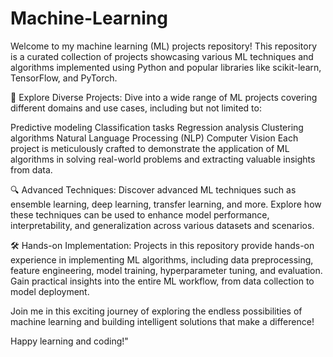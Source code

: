 # Machine-Learning

Welcome to my machine learning (ML) projects repository! This repository is a curated collection of projects showcasing various ML techniques and algorithms implemented using Python and popular libraries like scikit-learn, TensorFlow, and PyTorch.

🤖 Explore Diverse Projects:
Dive into a wide range of ML projects covering different domains and use cases, including but not limited to:

Predictive modeling
Classification tasks
Regression analysis
Clustering algorithms
Natural Language Processing (NLP)
Computer Vision
Each project is meticulously crafted to demonstrate the application of ML algorithms in solving real-world problems and extracting valuable insights from data.

🔍 Advanced Techniques:
Discover advanced ML techniques such as ensemble learning, deep learning, transfer learning, and more. Explore how these techniques can be used to enhance model performance, interpretability, and generalization across various datasets and scenarios.

🛠️ Hands-on Implementation:
Projects in this repository provide hands-on experience in implementing ML algorithms, including data preprocessing, feature engineering, model training, hyperparameter tuning, and evaluation. Gain practical insights into the entire ML workflow, from data collection to model deployment.

Join me in this exciting journey of exploring the endless possibilities of machine learning and building intelligent solutions that make a difference!

Happy learning and coding!"
